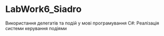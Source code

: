 # LabWork6_Siadro
 Використання делегатів та подій у мові програмування C#: Реалізація системи керування подіями
